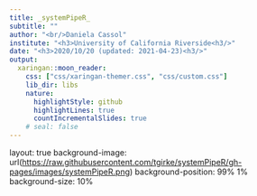 ```yaml
---
title: _systemPipeR_
subtitle: ""
author: "<br/>Daniela Cassol"
institute: "<h3>University of California Riverside<h3/>"
date: "<h3>2020/10/20 (updated: 2021-04-23)<h3/>"
output:
  xaringan::moon_reader:
    css: ["css/xaringan-themer.css", "css/custom.css"]
    lib_dir: libs
    nature:
      highlightStyle: github
      highlightLines: true
      countIncrementalSlides: true
    # seal: false
---
```


layout: true
background-image: url(https://raw.githubusercontent.com/tgirke/systemPipeR/gh-pages/images/systemPipeR.png)
background-position: 99% 1%
background-size: 10%

















































